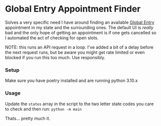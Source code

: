 # Global Entry Appointment Finder

Solves a very specific need I have around finding an available [Global Entry](https://www.cbp.gov/travel/trusted-traveler-programs/global-entry) appointment in my state and the surrounding ones. The default UI is _really_ bad and the only hope of getting an appointment is if one gets cancelled so I automated the act of checking for open slots.

NOTE: this runs an API request in a loop. I've added a bit of a delay before the next request runs, but be aware you might get rate limited or even blocked if you run this too much. Use responsibly.

### Setup

Make sure you have poetry installed and are running python 3.10.x

### Usage

Update the `states` array in the script to the two letter state codes you care to check and then run: `python -m main`

Thats... pretty much it.
